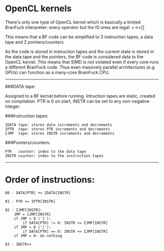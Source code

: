 OpenCL kernels
==============

There's only one type of OpenCL kernel which is basically a limited BranFuck
interpreter: every operator but the IO ones are legal: +-><[]

This means that a BF code can be simplified to 3 instruction tapes, a data tape
and 2 pointers/counters.

As the code is stored in instruction tapes and the current state is stored in
the data tape and the pointers, the BF code is considered data to the OpenCL
kernel. This means that SIMD is not violated even if every core runs a
different BranFuck code. Thus even massively parallel architectures (e.g. GPUs)
can function as a many-core BrainFuck CPU.

- - -

###DATA tape:

Assigned to a BF kernel before running. Intruction tapes are static, created on
compilation. PTR is 0 on start, INSTR can be set to any non-negative integer.

###Instruction tapes:

	IDATA tape: stores data increments and decrements
	IPTR  tape: stores PTR increments and decrements
	IJMP  tape: stores INSTR increments and decrements

###Pointers/counters:

	PTR   counter: index to the data tape
	INSTR counter: index to the instruction tapes

- - -

Order of instructions:
======================

	00 - DATA[PTR] += IDATA[INSTR]

	01 - PTR += IPTR[INSTR]

	02 - IJMP[INSTR]:
		JMP = IJMP[INSTR]
		if JMP < 0 (']'):
			if DATA[PTR] != 0: INSTR += IJMP[INSTR]
		if JMP > 0 ('['):
			if DATA[PTR] == 0: INSTR += IJMP[INSTR]
		if JMP = 0: do nothing

	03 - INSTR++

